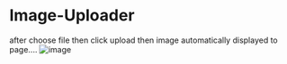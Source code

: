 # Image-Uploader  

after choose file then click upload then image automatically displayed to page....
![image](https://github.com/sujeetsj/Image-Uploader/assets/152245699/c8b692e2-39dd-401c-b019-b12ab88f9c2a)
